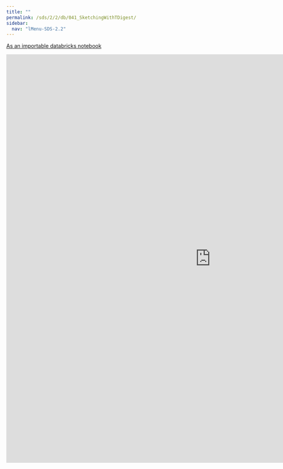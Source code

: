 ```yaml
---
title: ""
permalink: /sds/2/2/db/041_SketchingWithTDigest/
sidebar:
  nav: "lMenu-SDS-2.2"
---
```


[As an importable databricks notebook](https://lamastex.github.io/scalable-data-science/sds/2/2/db/041_SketchingWithTDigest.html)

<iframe src="https://lamastex.github.io/scalable-data-science/sds/2/2/db/041_SketchingWithTDigest" width="1080" height="1080" frameborder="0"></iframe>

